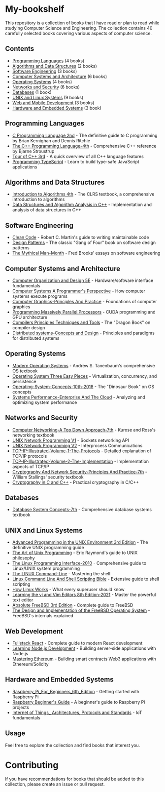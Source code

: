 # My-bookshelf

This repository is a collection of books that I have read or plan to read while studying Computer Science and Engineering. The collection contains 40 carefully selected books covering various aspects of computer science.

## Contents

- [Programming Languages](#programming-languages) (4 books)
- [Algorithms and Data Structures](#algorithms-and-data-structures) (2 books)
- [Software Engineering](#software-engineering) (3 books)
- [Computer Systems and Architecture](#computer-systems-and-architecture) (6 books)
- [Operating Systems](#operating-systems) (4 books)
- [Networks and Security](#networks-and-security) (6 books)
- [Databases](#databases) (1 book)
- [UNIX and Linux Systems](#unix-and-linux-systems) (9 books)
- [Web and Mobile Development](#web-and-mobile-development) (3 books)
- [Hardware and Embedded Systems](#hardware-and-embedded-systems) (3 book)

## Programming Languages

- [C Programming Language 2nd](./C%20Programming%20Language%202nd.pdf) - The definitive guide to C programming by Brian Kernighan and Dennis Ritchie
- [The C++ Programming Language-4th](./The%20C++%20Programming%20Language-4th.pdf) - Comprehensive C++ reference by Bjarne Stroustrup
- [Tour of C++ 3rd](./Tour%20of%20C++%203rd.pdf) - A quick overview of all C++ language features
- [Programming TypeScript](./Programming%20TypeScript.pdf) - Learn to build type-safe JavaScript applications

## Algorithms and Data Structures

- [Introduction to Algorithms 4th](./Introduction%20to%20Algorithms%204th.pdf) - The CLRS textbook, a comprehensive introduction to algorithms
- [Data Structures and Algorithm Analysis in C++](./Data%20Structures%20and%20Algorithm%20Analysis%20in%20C++.pdf) - Implementation and analysis of data structures in C++

## Software Engineering

- [Clean Code](./Clean%20Code.pdf) - Robert C. Martin's guide to writing maintainable code
- [Design Patterns](./Design%20Patterns.pdf) - The classic "Gang of Four" book on software design patterns
- [The Mythical Man-Month](./The%20Mythical%20Man-Month.pdf) - Fred Brooks' essays on software engineering

## Computer Systems and Architecture

- [Computer Organization and Design 5E](./Computer%20Organization%20and%20Design%205E.pdf) - Hardware/software interface fundamentals
- [Computer Systems A Programmer's Perspective](./Computer%20Systems%20A%20Programmer's%20Perspective.pdf) - How computer systems execute programs
- [Computer Graphics-Principles And Practice](./Computer%20Graphics-Principles%20And%20Practice.pdf) - Foundations of computer graphics
- [Programming Massively Parallel Processors](./Programming%20Massively%20Parallel%20Processors.pdf) - CUDA programming and GPU architecture
- [Compilers Principles Techniques and Tools](./Compilers%20Principles%20Techniques%20and%20Tools.pdf) - The "Dragon Book" on compiler design
- [Distributed systems-Concepts and Design](./Distributed%20systems-Concepts%20and%20Design.pdf) - Principles and paradigms for distributed systems

## Operating Systems

- [Modern Operating Systems](./Modern%20Operating%20Systems.pdf) - Andrew S. Tanenbaum's comprehensive OS textbook
- [Operating System Three Easy Pieces](./Operating%20System%20Three%20Easy%20Pieces.pdf) - Virtualization, concurrency, and persistence
- [Operating-System-Concepts-10th-2018](./Operating-System-Concepts-10th-2018.pdf) - The "Dinosaur Book" on OS concepts
- [Systems Performance-Enterprise And The Cloud](./Systems%20Performance-Enterprise%20And%20The%20Cloud.pdf) - Analyzing and optimizing system performance

## Networks and Security

- [Computer Networking-A Top Down Approach-7th](./Computer%20Networking-A%20Top%20Down%20Approach-7th.pdf) - Kurose and Ross's networking textbook
- [UNIX Network Programming V1](./UNIX%20Network%20Programming%20V1.pdf) - Sockets networking API
- [UNIX Network Programming V2](./UNIX%20Network%20Programming%20V2.pdf) - Interprocess Communications
- [TCP-IP-Illustrated-Volume-1-The-Protocols](./TCP-IP-Illustrated-Volume-1-The-Protocols.pdf) - Detailed explanation of TCP/IP protocols
- [TCP-IP-Illustrated-Volume-2-The-Implementation](./TCP-IP-Illustrated-Volume-2-The-Implementation.pdf) - Implementation aspects of TCP/IP
- [Cryptography And Network Security-Principles And Practice-7th](./Cryptography%20And%20Network%20Security-Principles%20And%20Practice-7th.pdf) - William Stallings' security textbook
- [Cryptography in C and C++](./Cryptography%20in%20C%20and%20C++.pdf) - Practical cryptography in C/C++

## Databases

- [Database System Concepts-7th](./Database%20System%20Concepts-7th.pdf) - Comprehensive database systems textbook

## UNIX and Linux Systems

- [Advanced Programming in the UNIX Environment 3rd Edition](./Advanced%20Programming%20in%20the%20UNIX%20Environment%203rd%20Edition.pdf) - The definitive UNIX programming guide
- [The Art of Unix Programming](./The%20Art%20of%20Unix%20Programming.pdf) - Eric Raymond's guide to UNIX philosophy
- [The Linux Programming Interface-2010](./The%20Linux%20Programming%20Interface-2010.pdf) - Comprehensive guide to Linux/UNIX system programming
- [The LINUX Command-Line](./The%20LINUX%20Command-Line.pdf) - Mastering the shell
- [Linux Command Line And Shell Scripting Bible](./Linux%20Command%20Line%20And%20Shell%20Scripting%20Bible.pdf) - Extensive guide to shell scripting
- [How Linux Works](./How%20Linux%20Works.pdf) - What every superuser should know
- [Learning the vi and Vim Editors 8th Edition-2021](./Learning%20the%20vi%20and%20Vim%20Editors%208th%20Edition-2021.pdf) - Master the powerful text editor
- [Absolute FreeBSD 3rd Edition](./Absolute%20FreeBSD%203rd%20Edition.pdf) - Complete guide to FreeBSD
- [The Design and Implementation of the FreeBSD Operating System](./The%20Design%20and%20Implementation%20of%20the%20FreeBSD%20Operating%20System.pdf) - FreeBSD's internals explained

## Web Development

- [Fullstack React](./Fullstack%20React.pdf) - Complete guide to modern React development
- [Learning Node.js Development](./Learning%20Node.js%20Development.pdf) - Building server-side applications with Node.js
- [Mastering Ethereum](./Mastering%20Ethereum.pdf) - Building smart contracts Web3 applications with Ethereum/Solidity

## Hardware and Embedded Systems

- [Raspberry_Pi_For_Beginners_6th_Edition](./Raspberry_Pi_For_Beginners_6th_Edition.pdf) - Getting started with Raspberry Pi
- [Raspberry Beginner's Guide](./Raspberry%20Pi%20Beginner's%20Guide.pdf) - A beginner's guide to Raspberry Pi projects
- [Internet of Things\_ Architectures, Protocols and Standards](./Internet%20of%20Things_%20Architectures,%20Protocols%20and%20Standards.pdf) - IoT fundamentals

## Usage

Feel free to explore the collection and find books that interest you.

# Contributing

If you have recommendations for books that should be added to this collection, please create an issue or pull request.
